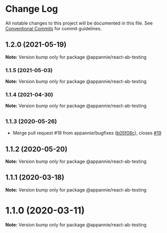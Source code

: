 # Change Log

All notable changes to this project will be documented in this file.
See [Conventional Commits](https://conventionalcommits.org) for commit guidelines.

## 1.2.0 (2021-05-19)

**Note:** Version bump only for package @appannie/react-ab-testing





### 1.1.5 (2021-05-03)

**Note:** Version bump only for package @appannie/react-ab-testing





### 1.1.4 (2021-04-30)

**Note:** Version bump only for package @appannie/react-ab-testing





## <small>1.1.3 (2020-05-26)</small>

* Merge pull request #19 from appannie/bugfixes ([b05f08c](https://github.com/appannie/ab-testing/commit/b05f08c)), closes [#19](https://github.com/appannie/ab-testing/issues/19)





## 1.1.2 (2020-05-20)

**Note:** Version bump only for package @appannie/react-ab-testing





## 1.1.1 (2020-03-18)

**Note:** Version bump only for package @appannie/react-ab-testing





# 1.1.0 (2020-03-11)

**Note:** Version bump only for package @appannie/react-ab-testing
